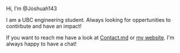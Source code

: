 Hi, I’m @Joshuah143

I am a UBC engineering student. Always looking for oppertunities to contirbute and have an impact!

If you want to reach me have a look at [Contact.md](https://github.com/Joshuah143/Joshuah143/blob/main/Contact.md) or [my website](https://himmens.com/). I'm always happy to have a chat!
